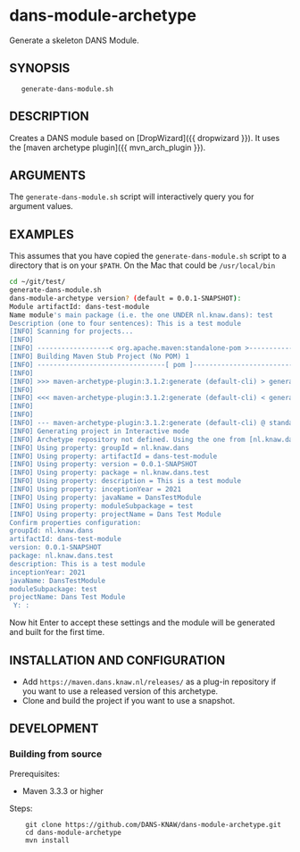 dans-module-archetype
=====================

Generate a skeleton DANS Module.

SYNOPSIS
--------

       generate-dans-module.sh

DESCRIPTION
-----------

Creates a DANS module based on [DropWizard]({{ dropwizard }}). It uses the [maven archetype plugin]({{ mvn_arch_plugin }}).


ARGUMENTS
----------

The `generate-dans-module.sh` script will interactively query you for argument values.

EXAMPLES
--------

This assumes that you have copied the `generate-dans-module.sh` script to a directory that is on your `$PATH`. On the Mac that could be `/usr/local/bin`

```bash
cd ~/git/test/
generate-dans-module.sh
dans-module-archetype version? (default = 0.0.1-SNAPSHOT):
Module artifactId: dans-test-module
Name module's main package (i.e. the one UNDER nl.knaw.dans): test
Description (one to four sentences): This is a test module
[INFO] Scanning for projects...
[INFO]
[INFO] ------------------< org.apache.maven:standalone-pom >-------------------
[INFO] Building Maven Stub Project (No POM) 1
[INFO] --------------------------------[ pom ]---------------------------------
[INFO]
[INFO] >>> maven-archetype-plugin:3.1.2:generate (default-cli) > generate-sources @ standalone-pom >>>
[INFO]
[INFO] <<< maven-archetype-plugin:3.1.2:generate (default-cli) < generate-sources @ standalone-pom <<<
[INFO]
[INFO]
[INFO] --- maven-archetype-plugin:3.1.2:generate (default-cli) @ standalone-pom ---
[INFO] Generating project in Interactive mode
[INFO] Archetype repository not defined. Using the one from [nl.knaw.dans:dans-module-archetype:0.0.1-SNAPSHOT] found in catalog local
[INFO] Using property: groupId = nl.knaw.dans
[INFO] Using property: artifactId = dans-test-module
[INFO] Using property: version = 0.0.1-SNAPSHOT
[INFO] Using property: package = nl.knaw.dans.test
[INFO] Using property: description = This is a test module
[INFO] Using property: inceptionYear = 2021
[INFO] Using property: javaName = DansTestModule
[INFO] Using property: moduleSubpackage = test
[INFO] Using property: projectName = Dans Test Module
Confirm properties configuration:
groupId: nl.knaw.dans
artifactId: dans-test-module
version: 0.0.1-SNAPSHOT
package: nl.knaw.dans.test
description: This is a test module
inceptionYear: 2021
javaName: DansTestModule
moduleSubpackage: test
projectName: Dans Test Module
 Y: :
```

Now hit Enter to accept these settings and the module will be generated and built for the first time.

INSTALLATION AND CONFIGURATION
------------------------------

* Add `https://maven.dans.knaw.nl/releases/` as a plug-in repository if you want to use a released version of this archetype.
* Clone and build the project if you want to use a snapshot.

DEVELOPMENT
-----------

### Building from source

Prerequisites:

* Maven 3.3.3 or higher

Steps:

        git clone https://github.com/DANS-KNAW/dans-module-archetype.git
        cd dans-module-archetype
        mvn install
